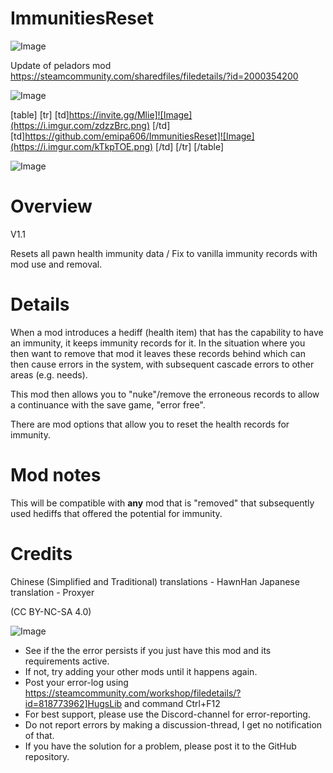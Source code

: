 # ImmunitiesReset

![Image](https://i.imgur.com/WAEzk68.png)

Update of peladors mod
https://steamcommunity.com/sharedfiles/filedetails/?id=2000354200

![Image](https://i.imgur.com/7Gzt3Rg.png)


[table]
	[tr]
		[td]https://invite.gg/Mlie]![Image](https://i.imgur.com/zdzzBrc.png)
[/td]
		[td]https://github.com/emipa606/ImmunitiesReset]![Image](https://i.imgur.com/kTkpTOE.png)
[/td]
	[/tr]
[/table]
	
![Image](https://i.imgur.com/NOW7jU1.png)


# Overview
 V1.1

Resets all pawn health immunity data / Fix to vanilla immunity records with mod use and removal.


# Details


When a mod introduces a hediff (health item) that has the capability to have an immunity, it keeps immunity records for it. In the situation where you then want to remove that mod it leaves these records behind which can then cause errors in the system, with subsequent cascade errors to other areas (e.g. needs).

This mod then allows you to &quot;nuke&quot;/remove the erroneous records to allow a continuance with the save game, &quot;error free&quot;.

There are mod options that allow you to reset the health records for immunity.


# Mod notes


This will be compatible with **any** mod that is &quot;removed&quot; that subsequently used hediffs that offered the potential for immunity.


# Credits


Chinese (Simplified and Traditional) translations - HawnHan
Japanese translation - Proxyer

(CC BY-NC-SA 4.0)


![Image](https://i.imgur.com/Rs6T6cr.png)



-  See if the the error persists if you just have this mod and its requirements active.
-  If not, try adding your other mods until it happens again.
-  Post your error-log using https://steamcommunity.com/workshop/filedetails/?id=818773962]HugsLib and command Ctrl+F12
-  For best support, please use the Discord-channel for error-reporting.
-  Do not report errors by making a discussion-thread, I get no notification of that.
-  If you have the solution for a problem, please post it to the GitHub repository.



